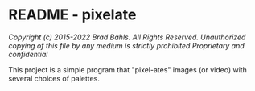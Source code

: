 # README - pixelate

*Copyright (c) 2015-2022 Brad Bahls.  All Rights Reserved.*
*Unauthorized copying of this file by any medium is strictly prohibited*
*Proprietary and confidential*

This project is a simple program that "pixel-ates" images (or video) with several choices of palettes. 

